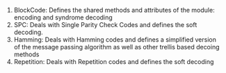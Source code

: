 1. BlockCode:
    Defines the shared methods and attributes of the module:
    encoding and syndrome decoding
2. SPC:
    Deals with Single Parity Check Codes and defines the soft decoding.
3. Hamming:
    Deals with Hamming codes and defines a simplified version of the message passing algorithm as well as other
    trellis based decoing methods
4. Repetition:
    Deals with Repetition codes and defines the soft decoding